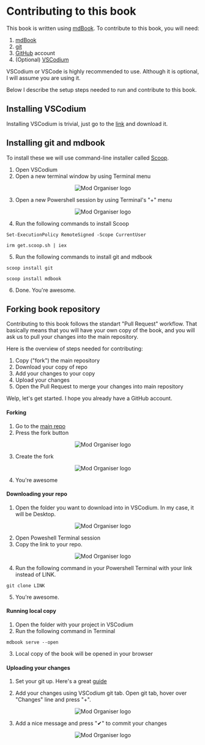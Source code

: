 # Contributing to this book

This book is written using [mdBook](https://github.com/rust-lang/mdBook). To contribute to this book, you will need:

1. [mdBook](https://github.com/rust-lang/mdBook)
2. [git](https://gitforwindows.org/)
3. [GitHub](https://github.com/) account
4. (Optional) [VSCodium](https://vscodium.com/)

VSCodium or VSCode is highly recommended to use. Although it is optional, I will assume you are using it.

Below I describe the setup steps needed to run and contribute to this book.

## Installing VSCodium

Installing VSCodium is trivial, just go to the [link](https://vscodium.com/) and download it.

## Installing git and mdbook
To install these we will use command-line installer called [Scoop](https://scoop.sh/).

1. Open VSCodium
2. Open a new terminal window by using Terminal menu

<div style="text-align: center;">

![Mod Organiser logo](contributing-images/1.png)

</div>

3. Open a new Powershell session by using Terminal's "+" menu

<div style="text-align: center;">

![Mod Organiser logo](contributing-images/2.png)

</div>

4. Run the following commands to install Scoop
```
Set-ExecutionPolicy RemoteSigned -Scope CurrentUser
```
```
irm get.scoop.sh | iex
```

5. Run the following commands to install git and mdbook
```
scoop install git
```
```
scoop install mdbook
```

6. Done. You're awesome.

## Forking book repository

Contributing to this book follows the standart "Pull Request" workflow. That basically means that you will have your own copy of the book, and you will ask us to pull your changes into the main repository.

Here is the overview of steps needed for contributing:

1. Copy ("fork") the main repository
1. Download your copy of repo
1. Add your changes to your copy
1. Upload your changes
1. Open the Pull Request to merge your changes into main repository

Welp, let's get started. I hope you already have a GitHub account.

#### Forking

1. Go to the [main repo](https://github.com/Igigog/anomaly-modding-book)
2. Press the fork button

<div style="text-align: center;">

![Mod Organiser logo](contributing-images/3.png)

</div>

3. Create the fork 

<div style="text-align: center;">

![Mod Organiser logo](contributing-images/4.png)

</div>

4. You're awesome

#### Downloading your repo

1. Open the folder you want to download into in VSCodium. In my case, it will be Desktop.

<div style="text-align: center;">

![Mod Organiser logo](contributing-images/5.png)

</div>

2. Open Poweshell Terminal session
3. Copy the link to your repo. 

<div style="text-align: center;">

![Mod Organiser logo](contributing-images/6.png)

</div>

4. Run the following command in your Powershell Terminal with your link instead of LINK.

```
git clone LINK
```

5. You're awesome.

#### Running local copy

1. Open the folder with your project in VSCodium
2. Run the following command in Terminal
```
mdbook serve --open
```
3. Local copy of the book will be opened in your browser

#### Uploading your changes

1. Set your git up. Here's a great [guide](https://docs.github.com/en/get-started/quickstart/set-up-git)

2. Add your changes using VSCodium git tab. Open git tab, hover over "Changes" line and press "+".

<div style="text-align: center;">

![Mod Organiser logo](contributing-images/7.png)

</div>

3. Add a nice message and press "✔" to commit your changes

<div style="text-align: center;">

![Mod Organiser logo](contributing-images/8.png)

</div>

